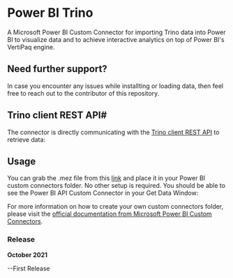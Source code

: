 # Power BI Trino
A Microsoft Power BI Custom Connector for importing Trino data into Power BI to visualize data and to achieve interactive analytics on top of Power BI's VertiPaq engine. 

## Need further support?
In case you encounter any issues while installting or loading data, then feel free to reach out to the contributor of this repository. 

## Trino client REST API#
The connector is directly communicating with the [Trino client REST API](https://trino.io/docs/current/develop/client-protocol.html) to retrieve data:

## Usage
You can grab the .mez file from this [link](https://github.com/migueesc123/PowerBIRESTAPI/raw/master/Power%20BI%20API.mez) and place it in your Power BI custom connectors folder. No other setup is required. You should be able to see the Power BI API Custom Connector in your Get Data Window:

For more information on how to create your own custom connectors folder, please visit the [official documentation from Microsoft Power BI Custom Connectors](https://docs.microsoft.com/en-us/power-bi/connect-data/desktop-connector-extensibility#custom-connectors).

### Release

**October 2021**

--First Release
